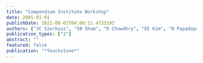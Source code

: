 ```yaml
---
title: "Compendium Institute Workshop"
date: 2005-01-01
publishDate: 2021-08-03T04:08:11.473319Z
authors: ["JC Sierhuis", "SB Shum", "D Chowdhry", "EE Kim", "N Papadopolous", "C Palus"]
publication_types: ["2"]
abstract: ""
featured: false
publication: "*Touchstone*"
---
```


